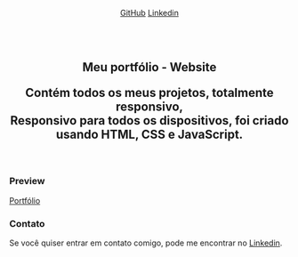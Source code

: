 <div align="center">
  
[GitHub](https://github.com/Italo-Afr?tab=repositories)
[Linkedin](https://www.linkedin.com/in/italoafr/)

  <br />
  <br />

  <h2 align="center">Meu portfólio - Website <br/>

  Contém todos os meus projetos, totalmente responsivo, <br />Responsivo para todos os dispositivos, foi criado usando HTML, CSS e JavaScript.

</div>

<br />

### Preview 

[Portfólio](https://portfolio-it-italo-afr.vercel.app/)


### Contato

Se você quiser entrar em contato comigo, pode me encontrar no [Linkedin](https://www.linkedin.com/in/italoafr/).
